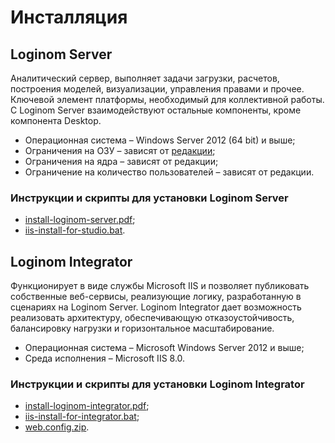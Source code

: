 # Инсталляция

## Loginom Server

Аналитический сервер, выполняет задачи загрузки, расчетов, построения моделей, визуализации, управления правами и прочее. Ключевой элемент платформы, необходимый для коллективной работы. С Loginom Server взаимодействуют остальные компоненты, кроме компонента Desktop.

* Операционная система – Windows Server 2012 (64 bit) и выше;
* Ограничения на ОЗУ – зависят от [редакции](./README.md);
* Ограничения на ядра – зависят от редакции;
* Ограничение на количество пользователей – зависят от редакции.

### Инструкции и скрипты для установки Loginom Server

* [install-loginom-server.pdf](./files/install-loginom-server.pdf);
* [iis-install-for-studio.bat](./files/iis-install-for-studio.bat).

## Loginom Integrator

Функционирует в виде службы Microsoft IIS и позволяет публиковать собственные веб-сервисы, реализующие логику, разработанную в сценариях на Loginom Server. Loginom Integrator дает возможность реализовать архитектуру, обеспечивающую отказоустойчивость, балансировку нагрузки и горизонтальное масштабирование.

* Операционная система – Microsoft Windows Server 2012 и выше;
* Среда исполнения – Microsoft IIS 8.0.

### Инструкции и скрипты для установки Loginom Integrator

* [install-loginom-integrator.pdf](./files/install-loginom-integrator.pdf);
* [iis-install-for-integrator.bat](./files/iis-install-for-integrator.bat);
* [web.config.zip](./files/web.config.zip).
